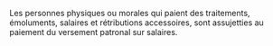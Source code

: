 Les  personnes  physiques  ou  morales  qui  paient  des  traitements, émoluments, salaires et rétributions accessoires, sont assujetties au paiement du versement patronal sur salaires.